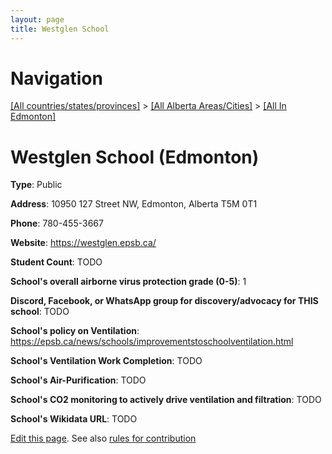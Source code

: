 ```yaml
---
layout: page
title: Westglen School
---
```

# Navigation

[[All countries/states/provinces]](../../..) > [[All Alberta Areas/Cities]](../..) > [[All In Edmonton]](..)

# Westglen School (Edmonton)

**Type**: Public

**Address**: 10950 127 Street NW, Edmonton, Alberta T5M 0T1

**Phone**: 780-455-3667

**Website**: <https://westglen.epsb.ca/>

**Student Count**: TODO

**School's overall airborne virus protection grade (0-5)**: 1

**Discord, Facebook, or WhatsApp group for discovery/advocacy for THIS school**: TODO

**School's policy on Ventilation**: <https://epsb.ca/news/schools/improvementstoschoolventilation.html>

**School's Ventilation Work Completion**: TODO

**School's Air-Purification**: TODO

**School's CO2 monitoring to actively drive ventilation and filtration**: TODO

**School's Wikidata URL**: TODO


[Edit this page](https://github.com/ventilate-schools/AB/edit/main/./Edmonton/Westglen_School.md). See also [rules for contribution](../../../contribution-rules/)